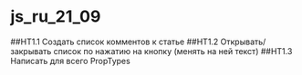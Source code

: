 # js_ru_21_09

##HT1.1 Создать список комментов к статье
##HT1.2 Открывать/закрывать список по нажатию на кнопку (менять на ней текст)
##HT1.3 Написать для всего PropTypes
